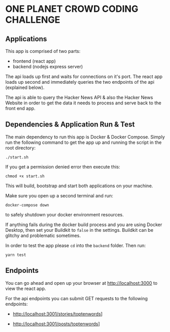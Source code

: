 # ONE PLANET CROWD CODING CHALLENGE

## Applications

This app is comprised of two parts:

- frontend (react app)
- backend (nodejs express server)

The api loads up first and waits for connections on it's port. The react app loads up second and immediately queries the two endpoints of the api (explained below).

The api is able to query the Hacker News API & also the Hacker News Website in order to get the data it needs to process and serve back to the front end app.

## Dependencies & Application Run & Test

The main dependency to run this app is Docker & Docker Compose. Simply run the following command to get the app up and running the script in the root directory:

`./start.sh`

If you get a permission denied error then execute this:

`chmod +x start.sh`

This will build, bootstrap and start both applications on your machine.

Make sure you open up a second terminal and run:

`docker-compose down`

to safely shutdown your docker environment resources.

If anything fails during the docker build process and you are using Docker Desktop, then set your Buildkit to `false` in the settings. Buildkit can be glitchy and problematic sometimes.

In order to test the app please `cd` into the `backend` folder. Then run:

`yarn test`

## Endpoints

You can go ahead and open up your browser at [http://localhost:3000](http://localhost:3000) to view the react app.

For the api endpoints you can submit GET requests to the following endpoints:

- [http://localhost:3001/stories/toptenwords](http://localhost:3001/stories/toptenwords)]

- [http://localhost:3001/posts/toptenwords](http://localhost:3001/stories/toptenwords)]
